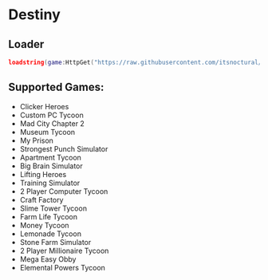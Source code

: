 # Destiny

## Loader
```lua
loadstring(game:HttpGet("https://raw.githubusercontent.com/itsnoctural/Destiny/main/loader.lua", true))()
```

## Supported Games:
* Clicker Heroes
* Custom PC Tycoon 
* Mad City Chapter 2 
* Museum Tycoon 
* My Prison
* Strongest Punch Simulator
* Apartment Tycoon
* Big Brain Simulator
* Lifting Heroes
* Training Simulator
* 2 Player Computer Tycoon
* Craft Factory
* Slime Tower Tycoon
* Farm Life Tycoon
* Money Tycoon
* Lemonade Tycoon
* Stone Farm Simulator
* 2 Player Millionaire Tycoon
* Mega Easy Obby
* Elemental Powers Tycoon
